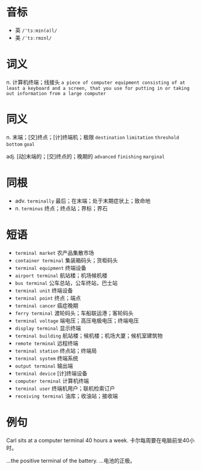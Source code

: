 # 音标

- 英 `/'tɜːmɪn(ə)l/`
- 美 `/ˈtɜːrmɪnl/`

# 词义

n. 计算机终端；线接头
`a piece of computer equipment consisting of at least a keyboard and a screen, that you use for putting in or taking out information from a large computer`

# 同义

n. 末端；[交]终点；[计]终端机；极限
`destination` `limitation` `threshold` `bottom` `goal`

adj. [动]末端的；[交]终点的；晚期的
`advanced` `finishing` `marginal`

# 同根

- adv. `terminally` 最后；在末端；处于末期症状上；致命地
- n. `terminus` 终点；终点站；界标；界石

# 短语

- `terminal market` 农产品集散市场
- `container terminal` 集装箱码头；货柜码头
- `terminal equipment` 终端设备
- `airport terminal` 航站楼；机场候机楼
- `bus terminal` 公车总站，公车终站，巴士站
- `terminal unit` 终端设备
- `terminal point` 终点；端点
- `terminal cancer` 癌症晚期
- `ferry terminal` 渡轮码头；车船联运港；客轮码头
- `terminal voltage` 端电压；高压电极电压；终端电压
- `display terminal` 显示终端
- `terminal building` 航站楼；候机楼；机场大厦；候机室建筑物
- `remote terminal` 远程终端
- `terminal station` 终点站；终端局
- `terminal system` 终端系统
- `output terminal` 输出端
- `terminal device` [计]终端设备
- `computer terminal` 计算机终端
- `terminal user` 终端机用户；联机检索订户
- `receiving terminal` 油库；收油站；接收端

# 例句

Carl sits at a computer terminal 40 hours a week.
卡尔每周要在电脑前坐40小时。

...the positive terminal of the battery.
…电池的正极。



